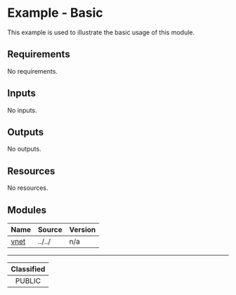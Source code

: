 # Example - Basic

This example is used to illustrate the basic usage of this module.

<!-- BEGIN_TF_DOCS -->
## Requirements

No requirements.

## Inputs

No inputs.

## Outputs

No outputs.

## Resources

No resources.

## Modules

| Name | Source | Version |
|------|--------|---------|
| <a name="module_vnet"></a> [vnet](#module\_vnet) | ../../ | n/a |
<!-- END_TF_DOCS -->
_______________
| Classified  |
| :---------: |
|   PUBLIC    |